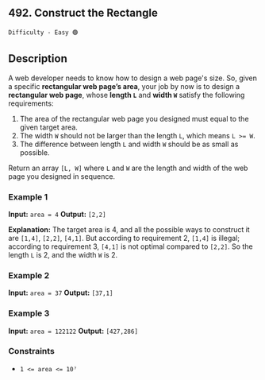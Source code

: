 ## 492. Construct the Rectangle

`Difficulty - Easy 🟢`

## Description

A web developer needs to know how to design a web page's size. So, given a specific **rectangular web page’s area**, your job by now is to design a **rectangular web page**, whose **length `L`** and **width `W`** satisfy the following requirements:

1. The area of the rectangular web page you designed must equal to the given target area.
2. The width `W` should not be larger than the length `L`, which means `L >= W`.
3. The difference between length `L` and width `W` should be as small as possible.

Return an array `[L, W]` where `L` and `W` are the length and width of the web page you designed in sequence.


### Example 1

**Input:**
`area = 4`
**Output:**
`[2,2]`

**Explanation:**
The target area is 4, and all the possible ways to construct it are `[1,4]`, `[2,2]`, `[4,1]`.
But according to requirement 2, `[1,4]` is illegal; according to requirement 3, `[4,1]` is not optimal compared to `[2,2]`.
So the length `L` is 2, and the width `W` is 2.


### Example 2

**Input:**
`area = 37`
**Output:**
`[37,1]`


### Example 3

**Input:**
`area = 122122`
**Output:**
`[427,286]`


### Constraints

* `1 <= area <= 10⁷`

